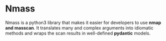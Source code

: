 # Nmass

Nmass is a python3 library that makes it easier for developers to use **nmap and masscan**. It translates many and complex arguments into idiomatic methods and wraps the scan results in well-defined **pydantic** models.